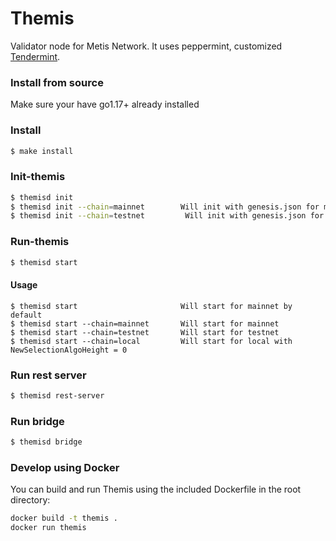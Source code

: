 # Themis

Validator node for Metis Network. It uses peppermint, customized [Tendermint](https://github.com/tendermint/tendermint).

### Install from source 

Make sure your have go1.17+ already installed

### Install 
```bash 
$ make install
```
### Init-themis 
```bash 
$ themisd init
$ themisd init --chain=mainnet        Will init with genesis.json for mainnet
$ themisd init --chain=testnet         Will init with genesis.json for testnet
```
### Run-themis 
```bash 
$ themisd start
```
#### Usage
```
$ themisd start                       Will start for mainnet by default
$ themisd start --chain=mainnet       Will start for mainnet
$ themisd start --chain=testnet       Will start for testnet
$ themisd start --chain=local         Will start for local with NewSelectionAlgoHeight = 0
```

### Run rest server
```bash 
$ themisd rest-server 
```

### Run bridge
```bash 
$ themisd bridge 
```

### Develop using Docker

You can build and run Themis using the included Dockerfile in the root directory:

```bash
docker build -t themis .
docker run themis
```


